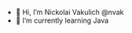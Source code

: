 - 👋 Hi, I’m Nickolai Vakulich @nvak
- 🌱 I’m currently learning Java

<!---
nvak/nvak is a ✨ special ✨ repository because its `README.md` (this file) appears on your GitHub profile.
You can click the Preview link to take a look at your changes.
--->
